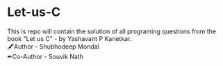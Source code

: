 # Let-us-C
This is repo will contain the solution of all programing questions from the book "Let us C" - by Yashavant P Kanetkar.
<br>
🖋Author - Shubhodeep Mondal
<br>
✒Co-Author - Souvik Nath
